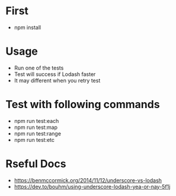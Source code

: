 # First

- npm install

# Usage

* Run one of the tests
* Test will success if Lodash faster
* It may different when you retry test

# Test with following commands

- npm run test:each
- npm run test:map
- npm run test:range
- npm run test:etc

# Rseful Docs

 - https://benmccormick.org/2014/11/12/underscore-vs-lodash
 - https://dev.to/bouhm/using-underscore-lodash-yea-or-nay-5f1j